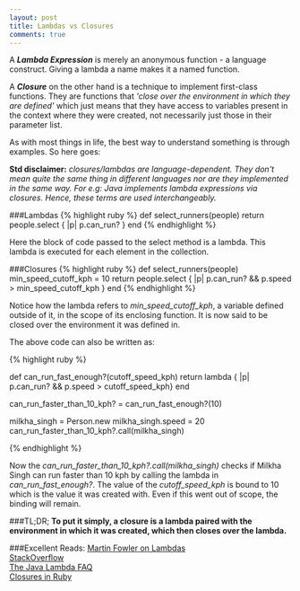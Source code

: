 ```yaml
---
layout: post
title: Lambdas vs Closures
comments: true
---
```

A ***Lambda Expression*** is merely an anonymous function - a language construct. Giving a lambda a name makes it a named function.

A ***Closure*** on the other hand is a technique to implement first-class functions. They are functions that *'close over the environment in which they are defined'* which just means that they have access to variables present in the context where they were created, not necessarily just those in their parameter list.

As with most things in life, the best way to understand something is through examples. So here goes:

**Std disclaimer:** *closures/lambdas are language-dependent. They don't mean quite the same thing in different languages nor are they implemented in the same way. For e.g: Java implements lambda expressions via closures. Hence, these terms are used interchangeably.*

###Lambdas
{% highlight ruby %}
def select_runners(people)
  return people.select { |p| p.can_run? }
end
{% endhighlight %}

Here the block of code passed to the select method is a lambda. This lambda is executed for each element in the collection.

###Closures
{% highlight ruby %}
def select_runners(people)
  min_speed_cutoff_kph = 10
  return people.select { |p| p.can_run? && p.speed > min_speed_cutoff_kph }
end
{% endhighlight %}

Notice how the lambda refers to *min\_speed\_cutoff\_kph*, a variable defined outside of it, in the scope of its enclosing function. It is now said to be closed over the environment it was defined in.

The above code can also be written as:

{% highlight ruby %}

def can_run_fast_enough?(cutoff_speed_kph)
  return lambda { |p| p.can_run? && p.speed > cutoff_speed_kph}
end

can_run_faster_than_10_kph? = can_run_fast_enough?(10)

milkha_singh = Person.new
milkha_singh.speed = 20
can_run_faster_than_10_kph?.call(milkha_singh)

{% endhighlight %}

Now the *can\_run\_faster\_than\_10\_kph?.call(milkha_singh)* checks if Milkha Singh can run faster than 10 kph by calling the lambda in *can\_run\_fast\_enough?*. The value of the *cutoff\_speed\_kph* is bound to 10 which is the value it was created with. Even if this went out of scope, the binding will remain.

###TL;DR;
**To put it simply, a closure is a lambda paired with the environment in which it was created, which then closes over the lambda.**

###Excellent Reads:
[Martin Fowler on Lambdas](http://martinfowler.com/bliki/Lambda.html)  
[StackOverflow](http://stackoverflow.com/questions/220658/what-is-the-difference-between-a-closure-and-a-lambda)  
[The Java Lambda FAQ](http://www.lambdafaq.org/)  
[Closures in Ruby](https://innig.net/software/ruby/closures-in-ruby)  
